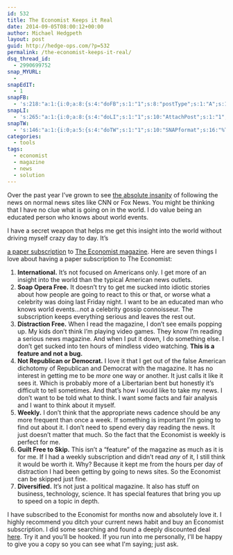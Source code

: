 ```yaml
---
id: 532
title: The Economist Keeps it Real
date: 2014-09-05T08:00:12+00:00
author: Michael Hedgpeth
layout: post
guid: http://hedge-ops.com/?p=532
permalink: /the-economist-keeps-it-real/
dsq_thread_id:
  - 2990699752
snap_MYURL:
  - 
snapEdIT:
  - 1
snapFB:
  - 's:218:"a:1:{i:0;a:8:{s:4:"doFB";s:1:"1";s:8:"postType";s:1:"A";s:10:"AttachPost";s:1:"2";s:10:"SNAPformat";s:16:"%TITLE% - %SURL%";s:9:"isAutoImg";s:1:"A";s:8:"imgToUse";s:0:"";s:9:"isAutoURL";s:1:"A";s:8:"urlToUse";s:0:"";}}";'
snapLI:
  - 's:265:"a:1:{i:0;a:8:{s:4:"doLI";s:1:"1";s:10:"AttachPost";s:1:"1";s:10:"SNAPformat";s:41:"New post has been published on %SITENAME%";s:11:"SNAPformatT";s:18:"New Post - %TITLE%";s:9:"isAutoImg";s:1:"A";s:8:"imgToUse";s:0:"";s:9:"isAutoURL";s:1:"A";s:8:"urlToUse";s:0:"";}}";'
snapTW:
  - 's:146:"a:1:{i:0;a:5:{s:4:"doTW";s:1:"1";s:10:"SNAPformat";s:16:"%TITLE% - %SURL%";s:8:"attchImg";s:1:"1";s:9:"isAutoImg";s:1:"A";s:8:"imgToUse";s:0:"";}}";'
categories:
  - tools
tags:
  - economist
  - magazine
  - news
  - solution
---
```

Over the past year I’ve grown to see <a href="http://hedge-ops.com/escaping-with-the-news/" target="_blank">the absolute insanity</a> of following the news on normal news sites like CNN or Fox News. You might be thinking that I have no clue what is going on in the world. I do value being an educated person who knows about world events.

I have a secret weapon that helps me get this insight into the world without driving myself crazy day to day. <!--more-->It’s 

<a href="http://www.subscriptionaddiction.com/magazines/subscription/the-economist-magazine-magazine.jsp" target="_blank">a paper subscription</a> to <a href="http://www.economist.com/" target="_blank">The Economist magazine</a>. Here are seven things I love about having a paper subscription to The Economist:

  1. **International.** It’s not focused on Americans only. I get more of an insight into the world than the typical American news outlets.
  2. **Soap Opera Free.** It doesn’t try to get me sucked into idiotic stories about how people are going to react to this or that, or worse what a celebrity was doing last Friday night. I want to be an educated man who knows world events…not a celebrity gossip connoisseur. The subscription keeps everything serious and leaves the rest out.
  3. **Distraction Free.** When I read the magazine, I don’t see emails popping up. My kids don’t think I’m playing video games. They know I’m reading a serious news magazine. And when I put it down, I do something else. I don’t get sucked into ten hours of mindless video watching. **This is a feature and not a bug.**
  4. **Not Republican or Democrat.** I love it that I get out of the false American dichotomy of Republican and Democrat with the magazine. It has no interest in getting me to be _more_ one way or another. It just calls it like it sees it. Which is probably more of a Libertarian bent but honestly it’s difficult to tell sometimes. And that’s how I would like to take my news. I don’t want to be told what to think. I want some facts and fair analysis and I want to think about it myself.
  5. **Weekly.** I don’t think that the appropriate news cadence should be any more frequent than once a week. If something is important I’m going to find out about it. I don’t need to spend every day reading the news. It just doesn’t matter that much. So the fact that the Economist is weekly is perfect for me.
  6. **Guilt Free to Skip.** This isn’t a “feature” of the magazine as much as it is for me. If I had a weekly subscription and didn’t read _any_ of it, I still think it would be worth it. Why? Because it kept me from the hours per day of distraction I had been getting by going to news sites. So the Economist can be skipped just fine.
  7. **Diversified.** It’s not just a political magazine. It also has stuff on business, technology, science. It has special features that bring you up to speed on a topic in depth.

I have subscribed to the Economist for months now and absolutely love it. I highly recommend you ditch your current news habit and buy an Economist subscription. I did some searching and found a deeply discounted deal <a href="http://www.subscriptionaddiction.com/magazines/subscription/the-economist-magazine-magazine.jsp" target="_blank">here</a>. Try it and you’ll be hooked. If you run into me personally, I'll be happy to give you a copy so you can see what I'm saying; just ask.